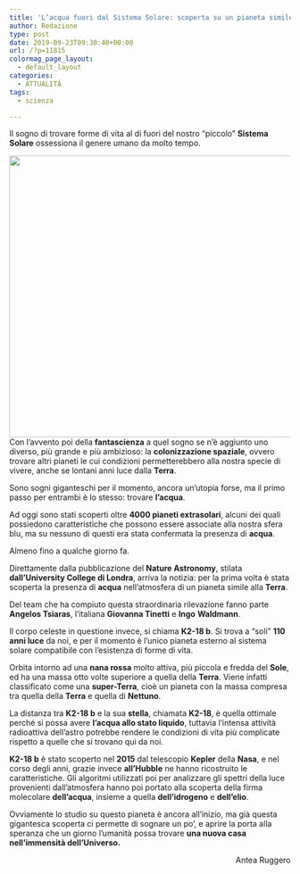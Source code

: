 ```yaml
---
title: 'L’acqua fuori dal Sistema Solare: scoperta su un pianeta simile alla Terra'
author: Redazione
type: post
date: 2019-09-23T09:30:40+00:00
url: /?p=11815
colormag_page_layout:
  - default_layout
categories:
  - ATTUALITÀ
tags:
  - scienza

---
```

Il sogno di trovare forme di vita al di fuori del nostro “piccolo” **Sistema Solare** ossessiona il genere umano da molto tempo.

<img decoding="async" loading="lazy" class="alignleft wp-image-11816 " src="https://progressonline.it/wp-content/uploads/2019/09/eagle-nebula-11149_1280-1024x1024.jpg" alt="" width="505" height="505" /> Con l’avvento poi della **fantascienza** a quel sogno se n’è aggiunto uno diverso, più grande e più ambizioso: la **colonizzazione spaziale**, ovvero trovare altri pianeti le cui condizioni permetterebbero alla nostra specie di vivere, anche se lontani anni luce dalla **Terra**.

Sono sogni giganteschi per il momento, ancora un’utopia forse, ma il primo passo per entrambi è lo stesso: trovare **l’acqua**.

Ad oggi sono stati scoperti oltre **4000 pianeti extrasolari**, alcuni dei quali possiedono caratteristiche che possono essere associate alla nostra sfera blu, ma su nessuno di questi era stata confermata la presenza di **acqua**.

Almeno fino a qualche giorno fa.

Direttamente dalla pubblicazione del **Nature Astronomy**, stilata **dall’University College di Londra**, arriva la notizia: per la prima volta è stata scoperta la presenza di **acqua** nell’atmosfera di un pianeta simile alla **Terra**.

Del team che ha compiuto questa straordinaria rilevazione fanno parte **Angelos Tsiaras**, l’italiana **Giovanna Tinetti** e **Ingo** **Waldmann**.

Il corpo celeste in questione invece, si chiama **K2-18 b**. Si trova a “soli” **110 anni luce** da noi, e per il momento è l’unico pianeta esterno al sistema solare compatibile con l’esistenza di forme di vita.

Orbita intorno ad una **nana rossa** molto attiva, più piccola e fredda del **Sole**, ed ha una massa otto volte superiore a quella della **Terra**. Viene infatti classificato come una **super-Terra**, cioè un pianeta con la massa compresa tra quella della **Terra** e quella di **Nettuno**.

La distanza tra **K2-18 b** e la sua **stella**, chiamata **K2-18**, è quella ottimale perché si possa avere **l’acqua allo stato liquido**, tuttavia l’intensa attività radioattiva dell’astro potrebbe rendere le condizioni di vita più complicate rispetto a quelle che si trovano qui da noi.

**K2-18 b** è stato scoperto nel **2015** dal telescopio **Kepler** della **Nasa**, e nel corso degli anni, grazie invece **all’Hubble** ne hanno ricostruito le caratteristiche. Gli algoritmi utilizzati poi per analizzare gli spettri della luce provenienti dall’atmosfera hanno poi portato alla scoperta della firma molecolare **dell’acqua**, insieme a quella **dell’idrogeno** e **dell’elio**.

Ovviamente lo studio su questo pianeta è ancora all’inizio, ma già questa gigantesca scoperta ci permette di sognare un po’, e aprire la porta alla speranza che un giorno l’umanità possa trovare **una nuova casa nell’immensità dell’Universo.** 

<p style="text-align: right;">
  Antea Ruggero
</p>